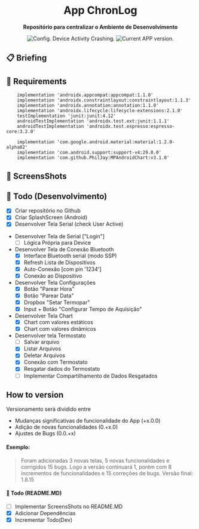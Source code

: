 <h1 align="center">
  App ChronLog
</h1>

<p align="center">
  <strong>Repositório para centralizar o Ambiente de Desenvolvimento</strong>
  <p align="center">
    <!--<img src="https://ci.appveyor.com/api/projects/status/g8d58ipi3auqdtrk/branch/master?svg=true" alt="Current Appveyor build status." />-->
    <img src="https://ci.appveyor.com/api/projects/status/216h1g17b8ir009t?svg=true" alt="Config. Device Activity Crashing." />
    <img src="https://img.shields.io/badge/version-1.9.6-blue.svg" alt="Current APP version." />  
  </p>
</p>

## 📋 Briefing

## 📖 Requirements
```
    implementation 'androidx.appcompat:appcompat:1.1.0'
    implementation 'androidx.constraintlayout:constraintlayout:1.1.3'
    implementation 'androidx.annotation:annotation:1.1.0'
    implementation 'androidx.lifecycle:lifecycle-extensions:2.1.0'
    testImplementation 'junit:junit:4.12'
    androidTestImplementation 'androidx.test.ext:junit:1.1.1'
    androidTestImplementation 'androidx.test.espresso:espresso-core:3.2.0'

    implementation 'com.google.android.material:material:1.2.0-alpha02'
    implementation 'com.android.support:support-v4:29.0.0'
    implementation 'com.github.PhilJay:MPAndroidChart:v3.1.0'

```

## 🚀 ScreensShots

## 👏 Todo (Desenvolvimento)

- [x] Criar repositório no Github
- [x] Criar SplashScreen (Android)
- [x] Desenvolver Tela Serial (check User Active)

* Desenvolver Tela de Serial ["Login"]
  - [ ] Lógica Própria para Device
  
* Desenvolver Tela de Conexão Bluetooth
  - [x] Interface Bluetooth serial (modo SSP)
  - [x] Refresh Lista de Dispositivos
  - [x] Auto-Conexão [com pin '1234']
  - [x] Conexão ao Dispositivo
  
* Desenvolver Tela Configurações
  - [x] Botão "Parear Hora"
  - [x] Botão "Parear Data"
  - [x] Dropbox "Setar Termopar"
  - [x] Input + Botão "Configurar Tempo de Aquisição"
  
* Desenvolver Tela Chart 
  - [x] Chart com valores estáticos
  - [x] Chart com valores dinâmicos
  
* Desenvolver tela Termostato
  - [ ] Salvar arquivo
  - [x] Listar Arquivos
  - [x] Deletar Arquivos
  - [x] Conexão com Termostato
  - [x] Resgatar dados do Termostato
  - [ ] Implementar Compartilhamento de Dados Resgatados

## How to version

Versionamento será dividido entre

- Mudanças significativas de funcionalidade do App (+x.0.0)
- Adição de novas funcionalidades (0.+x.0)
- Ajustes de Bugs (0.0.+x)

#### Exemplo:

> Foram adicionadas 3 novas telas, 5 novas funcionalidades e corrigidos 15 bugs. Logo a versão continuará 1, porém com 8 incrementos de funcionalidades e 15 correções de bugs. Versão final: 1.8.15

#### 👏 Todo (README.MD)

- [ ] Implementar ScreensShots no README.MD
- [x] Adicionar Dependências
- [x] Incrementar Todo(Dev)
